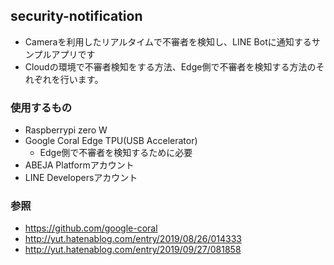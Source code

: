 ## security-notification

- Cameraを利用したリアルタイムで不審者を検知し、LINE Botに通知するサンプルアプリです
- Cloudの環境で不審者検知をする方法、Edge側で不審者を検知する方法のそれぞれを行います。

### 使用するもの

- Raspberrypi zero W
- Google Coral Edge TPU(USB Accelerator)
  - Edge側で不審者を検知するために必要
- ABEJA Platformアカウント
- LINE Developersアカウント

### 参照

- https://github.com/google-coral
- http://yut.hatenablog.com/entry/2019/08/26/014333
- http://yut.hatenablog.com/entry/2019/09/27/081858
